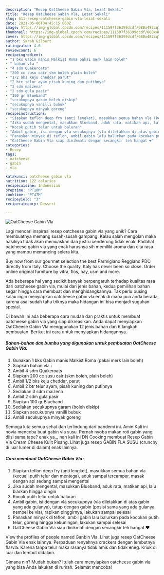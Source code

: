 ```yaml
---
description: "Resep OatCheese Gabin Vla, Lezat Sekali"
title: "Resep OatCheese Gabin Vla, Lezat Sekali"
slug: 611-resep-oatcheese-gabin-vla-lezat-sekali
date: 2021-05-06T04:45:15.863Z
image: https://img-global.cpcdn.com/recipes/111597f36399dcdf/680x482cq70/oatcheese-gabin-vla-foto-resep-utama.jpg
thumbnail: https://img-global.cpcdn.com/recipes/111597f36399dcdf/680x482cq70/oatcheese-gabin-vla-foto-resep-utama.jpg
cover: https://img-global.cpcdn.com/recipes/111597f36399dcdf/680x482cq70/oatcheese-gabin-vla-foto-resep-utama.jpg
author: Sarah Gilbert
ratingvalue: 4.6
reviewcount: 6
recipeingredient:
- "1 bks Gabin manis Malkist Roma pakai merk lain boleh"
- " bahan vla "
- "4 sdm Quakeroats"
- "200 cc susu cair skm boleh plain boleh"
- "1/2 bks keju cheddar parut"
- "2 btr telur ayam pisah kuning dan putihnya"
- "3 sdm maizena"
- "2 sdm gula pasir"
- "100 gr Blueband"
- "secukupnya garam boleh diskip"
- "secukupnya vanilli bubuk"
- "secukupnya minyak goreng"
recipeinstructions:
- "Siapkan teflon deep fry (anti lengket), masukkan semua bahan vla (kecuali putih telur dan mentega), aduk sampai tercampur, masak dengan api sedang sampai mengental"
- "Jika sudah mengental, masukkan Blueband, aduk rata, matikan api, lalu biarkan hingga dingin"
- "Kocok putih telur untuk baluran"
- "Ambil gabin, isi dengan vla secukupnya (vla diletakkan di atas gabin yang ada gulanya), tutup dengan gabin (posisi sama yang ada gulanya nempel ke vla), rapikan pinggirnya, lakukan sampai selesai"
- "Panaskan minyak di teflon, ambil gabin lalu balurkan pada kocokan putih telur, goreng hingga kekuningan, lakukan sampai selesai"
- "OatCheese Gabin Vla siap dinikmati dengan secangkir teh hangat ❤"
categories:
- Resep
tags:
- oatcheese
- gabin
- vla

katakunci: oatcheese gabin vla 
nutrition: 122 calories
recipecuisine: Indonesian
preptime: "PT10M"
cooktime: "PT47M"
recipeyield: "3"
recipecategory: Dessert

---
```



![OatCheese Gabin Vla](https://img-global.cpcdn.com/recipes/111597f36399dcdf/680x482cq70/oatcheese-gabin-vla-foto-resep-utama.jpg)

Lagi mencari inspirasi resep oatcheese gabin vla yang unik? Cara membuatnya memang susah-susah gampang. Kalau salah mengolah maka hasilnya tidak akan memuaskan dan justru cenderung tidak enak. Padahal oatcheese gabin vla yang enak harusnya sih memiliki aroma dan cita rasa yang mampu memancing selera kita.

Buy now from our gourmet selection the best Parmigiano Reggiano PDO directly from Italy. Choose the quality, Italy has never been so close. Order online original furniture by vitra, flos, hay, usm and more.

Ada beberapa hal yang sedikit banyak berpengaruh terhadap kualitas rasa dari oatcheese gabin vla, mulai dari jenis bahan, kedua pemilihan bahan segar hingga cara membuat dan menghidangkannya. Tak perlu pusing kalau ingin menyiapkan oatcheese gabin vla enak di mana pun anda berada, karena asal sudah tahu triknya maka hidangan ini bisa menjadi suguhan spesial.


Di bawah ini ada beberapa cara mudah dan praktis untuk membuat oatcheese gabin vla yang siap dikreasikan. Anda dapat menyiapkan OatCheese Gabin Vla menggunakan 12 jenis bahan dan 6 langkah pembuatan. Berikut ini cara untuk menyiapkan hidangannya.

<!--inarticleads1-->

##### Bahan-bahan dan bumbu yang digunakan untuk pembuatan OatCheese Gabin Vla:

1. Gunakan 1 bks Gabin manis Malkist Roma (pakai merk lain boleh)
1. Siapkan  bahan vla :
1. Ambil 4 sdm Quakeroats
1. Siapkan 200 cc susu cair (skm boleh, plain boleh)
1. Ambil 1/2 bks keju cheddar, parut
1. Ambil 2 btr telur ayam, pisah kuning dan putihnya
1. Sediakan 3 sdm maizena
1. Ambil 2 sdm gula pasir
1. Siapkan 100 gr Blueband
1. Sediakan secukupnya garam (boleh diskip)
1. Siapkan secukupnya vanilli bubuk
1. Ambil secukupnya minyak goreng


Semoga kita semua sehat dan terlindung dari pandemi ini. Amin Kali ini novia mencoba buat gabin vla susu. Pernah nyoba makan roti gabin yang diisi sama tape? enak ya,,, nah kali ini DN Cooking membuat Resep Gabin Vla Cream Cheese Kulit Pisang. Lihat juga resep GABIN FLA SUSU (crunchy di luar lumer di dalam) enak lainnya. 

<!--inarticleads2-->

##### Cara membuat OatCheese Gabin Vla:

1. Siapkan teflon deep fry (anti lengket), masukkan semua bahan vla (kecuali putih telur dan mentega), aduk sampai tercampur, masak dengan api sedang sampai mengental
1. Jika sudah mengental, masukkan Blueband, aduk rata, matikan api, lalu biarkan hingga dingin
1. Kocok putih telur untuk baluran
1. Ambil gabin, isi dengan vla secukupnya (vla diletakkan di atas gabin yang ada gulanya), tutup dengan gabin (posisi sama yang ada gulanya nempel ke vla), rapikan pinggirnya, lakukan sampai selesai
1. Panaskan minyak di teflon, ambil gabin lalu balurkan pada kocokan putih telur, goreng hingga kekuningan, lakukan sampai selesai
1. OatCheese Gabin Vla siap dinikmati dengan secangkir teh hangat ❤


View the profiles of people named Ganbin Vla. Lihat juga resep OatCheese Gabin Vla enak lainnya. Perpaduan renyahnya crackers dengan lembutnya fla/vla. Karena tanpa telur maka rasanya tidak amis dan tidak eneg. Kriuk di luar dan lembut didalam. 

Gimana nih? Mudah bukan? Itulah cara menyiapkan oatcheese gabin vla yang bisa Anda lakukan di rumah. Selamat mencoba!
